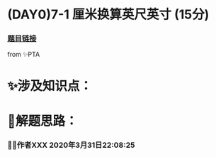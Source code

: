 # **(DAY0)7-1** **厘米换算英尺英寸** (15分)

### [题目链接](https://pintia.cn/problem-sets/14/problems/781)

from ✨PTA



# ✨涉及知识点：



# 🎉解题思路：



### 🙋‍♂️作者XXX 2020年3月31日22:08:25







